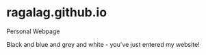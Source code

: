 # ragalag.github.io
Personal Webpage
<!DOCTYPE html>
<html>

<head>
<link rel="stylesheet" href="style.css" type="text/css" />
</head>

<body>

<div class ="mainOne">
<p class ="text">

Black and blue and grey and white - you've just entered my website! 

</p>
</div>
<div = "mainsTwo">

</div>

<div = "mainsOne">

</div>

<div = "mainsTwo">

</div>

</body>

</html>
